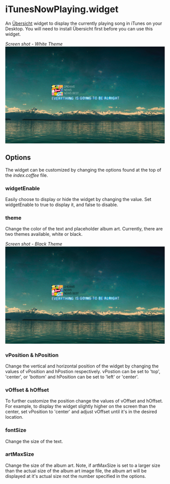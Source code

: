 # iTunesNowPlaying.widget

An [Übersicht](http://tracesof.net/uebersicht/) widget to display the currently playing song in iTunes on your Desktop. You will need to install Übersicht first before you can use this widget.

*Screen shot - White Theme*
![Example Screenshot of widget](ScreenshotWhite.png)

## Options

The widget can be customized by changing the options found at the top of the *index.coffee* file.

### widgetEnable

Easily choose to display or hide the widget by changing the value. Set widgetEnable to true to display it, and false to disable.

### theme

Change the color of the text and placeholder album art. Currently, there are two themes available, white or black.

*Screen shot - Black Theme*
![Example Screenshot of widget](ScreenshotBlack.png)

### vPosition & hPosition

Change the vertical and horizontal position of the widget by changing the values of vPosition and hPostion respectively. vPostion can be set to 'top', 'center', or 'bottom' and hPosition can be set to 'left' or 'center'.

### vOffset & hOffset

To further customize the position change the values of vOffset and hOffset. For example, to display the widget slightly higher on the screen than the center, set vPosition to 'center' and adjust vOffset until it's in the desired location.

### fontSize

Change the size of the text.

### artMaxSize

Change the size of the album art. Note, if artMaxSize is set to a larger size than the actual size of the album art image file, the album art will be displayed at it's actual size not the number specified in the options.

